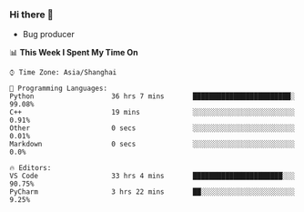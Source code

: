 ### Hi there 👋
* Bug producer
<!--START_SECTION:waka-->
📊 **This Week I Spent My Time On** 

```text
⌚︎ Time Zone: Asia/Shanghai

💬 Programming Languages: 
Python                   36 hrs 7 mins       ████████████████████████░   99.08% 
C++                      19 mins             ░░░░░░░░░░░░░░░░░░░░░░░░░   0.91% 
Other                    0 secs              ░░░░░░░░░░░░░░░░░░░░░░░░░   0.01% 
Markdown                 0 secs              ░░░░░░░░░░░░░░░░░░░░░░░░░   0.0%

🔥 Editors: 
VS Code                  33 hrs 4 mins       ██████████████████████░░░   90.75% 
PyCharm                  3 hrs 22 mins       ██░░░░░░░░░░░░░░░░░░░░░░░   9.25%

```


<!--END_SECTION:waka-->
